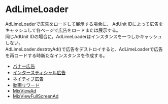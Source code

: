 # AdLimeLoader
AdLimeLoaderで広告をロードして展示する場合に、 AdUnit IDによって広告をキャッシュして各ページで広告をロードまたは展示する。<br>
同じAdUnit IDの場合に，AdLimeLoaderはインスタンスを一つしかキャッシュしない。<br>
AdLimeLoader.destroyAd()で広告をデストロイすると、AdLimeLoaderで広告を再ロードする時新たなインスタンスを作成する。

- [バナー広告](./adloader_banner.md)
- [インタースティシャル広告](./adloader_interstitial.md)
- [ネイティブ広告](./adloader_native.md)
- [動画リワード](./adloader_rewardedvideo.md)
- [MixViewAd](./adloader_mixviewad.md)
- [MixViewFullScreenAd](./adloader_mixfullscreenad.md)